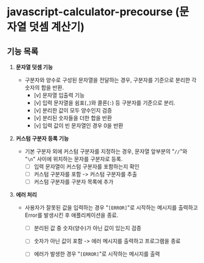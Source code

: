 # javascript-calculator-precourse (문자열 덧셈 계산기)

## 기능 목록
1. **문자열 덧셈 기능**
    - 구분자와 양수로 구성된 문자열을 전달하는 경우, 구분자를 기준으로 분리한 각 숫자의 합을 반환.
        - [v] 문자열 입출력 기능
        - [v] 입력 문자열을 쉼표(`,`)와 콜론(`:`) 등 구분자를 기준으로 분리.
        - [v] 분리한 값이 모두 양수인지 검증
        - [v] 분리된 숫자들을 더한 합을 반환
        - [v] 입력 값이 빈 문자열인 경우 0을 반환

2. **커스텀 구분자 등록 기능**
    - 기본 구분자 외에 커스텀 구분자를 지정하는 경우, 문자열 앞부분의 "`//`"와 "`\n`" 사이에 위치하는 문자를 구분자로 등록.
        - [ ] 입력 문자열이 커스텀 구분자를 포함하는지 확인
        - [ ] 커스텀 구분자를 포함 -> 커스텀 구분자를 추출
        - [ ] 커스텀 구분자를 구분자 목록에 추가

3. **에러 처리**
    - 사용자가 잘못된 값을 입력하는 경우 "`[ERROR]`"로 시작하는 메시지를 출력하고 Error를 발생시킨 후 애플리케이션을 종료.
        - [ ] 분리된 값 중 숫자(양수)가 아닌 값이 있는지 검증
        - [ ] 숫자가 아닌 값이 포함 -> 에러 메시지를 출력하고 프로그램을 종료
        - [ ] 에러가 발생한 경우 "`[ERROR]`"로 시작하는 메시지를 출력

